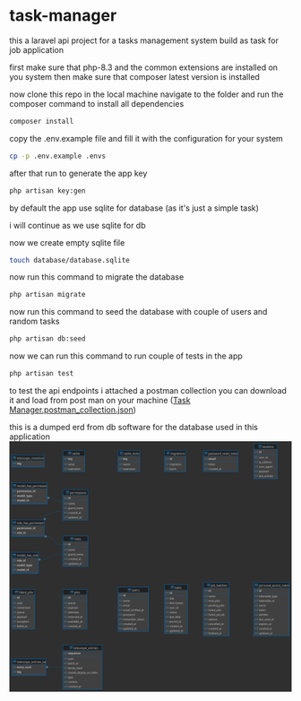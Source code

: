 # task-manager
this a laravel api project for a tasks management system build as task for job application

first make sure that php-8.3 and the common extensions are installed on you system
then make sure that composer latest version is installed 

now clone this repo in the local machine
navigate to the folder and run the composer command to install all dependencies
```sh
composer install
```
copy the .env.example file and fill it with the configuration for your system

```sh
cp -p .env.example .envs
```
after that run to generate the app key
```sh
php artisan key:gen
``` 

by default the app use sqlite for database (as it's just a simple task)

i will continue as we use sqlite for db

now we create empty sqlite file 
```sh
touch database/database.sqlite
```

now run this command to migrate the database
```sh
php artisan migrate
```

now run this command to seed the database with couple of users and random tasks
```sh
php artisan db:seed
```

now we can run this command to run couple of tests in the app
```sh
php artisan test
```

to test the api endpoints i attached a postman collection you can download it and load from post man on your machine ([Task Manager.postman_collection.json](https://raw.githubusercontent.com/abdalhalem-alfakhrany/task-manager/refs/heads/master/Task%20Manager.postman_collection.json))


this is a dumped erd from db software for the database used in this application ![ERD](https://github.com/abdalhalem-alfakhrany/task-manager/blob/master/database.png?raw=true)
